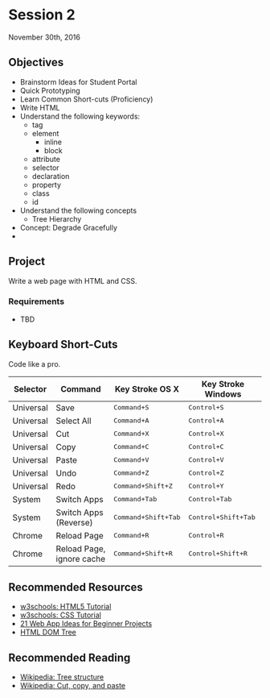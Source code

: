 # Session 2

November 30th, 2016

## Objectives

- Brainstorm Ideas for Student Portal
- Quick Prototyping
- Learn Common Short-cuts (Proficiency)
- Write HTML
- Understand the following keywords:
  - tag
  - element
    - inline
    - block
  - attribute
  - selector
  - declaration
  - property
  - class
  - id
- Understand the following concepts
  - Tree Hierarchy
- Concept: Degrade Gracefully
-

## Project

Write a web page with HTML and CSS.

### Requirements

- TBD

## Keyboard Short-Cuts

Code like a pro.

Selector  | Command                   | Key Stroke OS X              | Key Stroke Windows
--------- | ------------------------- | ---------------------------- | ----------------------------
Universal | Save                      | <kbd>Command+S</kbd>         | <kbd>Control+S</kbd>
Universal | Select All                | <kbd>Command+A</kbd>         | <kbd>Control+A</kbd>
Universal | Cut                       | <kbd>Command+X</kbd>         | <kbd>Control+X</kbd>
Universal | Copy                      | <kbd>Command+C</kbd>         | <kbd>Control+C</kbd>
Universal | Paste                     | <kbd>Command+V</kbd>         | <kbd>Control+V</kbd>
Universal | Undo                      | <kbd>Command+Z</kbd>         | <kbd>Control+Z</kbd>
Universal | Redo                      | <kbd>Command+Shift+Z</kbd>   | <kbd>Control+Y</kbd>
System    | Switch Apps               | <kbd>Command+Tab</kbd>       | <kbd>Control+Tab</kbd>
System    | Switch Apps (Reverse)     | <kbd>Command+Shift+Tab</kbd> | <kbd>Control+Shift+Tab</kbd>
Chrome    | Reload Page               | <kbd>Command+R</kbd>         | <kbd>Control+R</kbd>
Chrome    | Reload Page, ignore cache | <kbd>Command+Shift+R</kbd>   | <kbd>Control+Shift+R</kbd>

## Recommended Resources

- [w3schools: HTML5 Tutorial](http://www.w3schools.com/html/default.asp)
- [w3schools: CSS Tutorial](http://www.w3schools.com/css/default.asp)
- [21 Web App Ideas for Beginner Projects](https://devcereal.com/21-web-app-ideas-beginner-projects/)
- [HTML DOM Tree](https://gojs.net/latest/samples/DOMTree.html)

## Recommended Reading

- [Wikipedia: Tree structure ](https://en.wikipedia.org/wiki/Tree_%28data_structure%29)
- [Wikipedia: Cut, copy, and paste](https://en.wikipedia.org/wiki/Cut,_copy,_and_paste)
